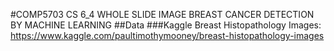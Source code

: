 #COMP5703 CS 6_4 WHOLE SLIDE IMAGE BREAST CANCER DETECTION BY MACHINE LEARNING
##Data 
###Kaggle Breast Histopathology Images: https://www.kaggle.com/paultimothymooney/breast-histopathology-images
